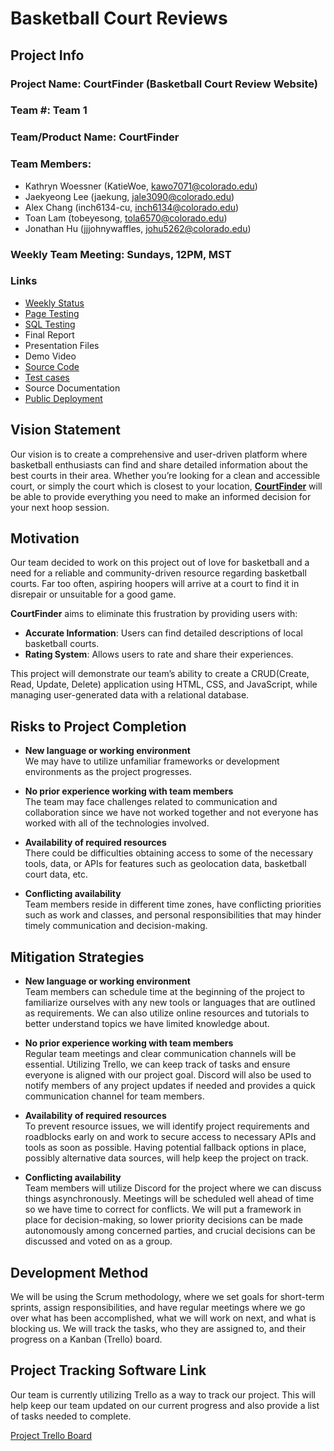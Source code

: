 
# Basketball Court Reviews

## Project Info

### Project Name: CourtFinder (Basketball Court Review Website)

### Team #: Team 1

### Team/Product Name: CourtFinder

### Team Members:
- Kathryn Woessner (KatieWoe, [kawo7071@colorado.edu](mailto:kawo7071@colorado.edu))
- Jaekyeong Lee (jaekung, [jale3090@colorado.edu](mailto:jale3090@colorado.edu))
- Alex Chang (inch6134-cu, [inch6134@colorado.edu](mailto:inch6134@colorado.edu))
- Toan Lam (tobeyesong, [tola6570@colorado.edu](mailto:tola6570@colorado.edu))
- Jonathan Hu (jjjohnywaffles, [johu5262@colorado.edu](mailto:johu5262@colorado.edu))

### Weekly Team Meeting: Sundays, 12PM, MST

### Links
- [Weekly Status](research/docs/WEEKLY_STATUS.md)
- [Page Testing](research/docs/PAGE_TESTING.md)
- [SQL Testing](research/docs/SQL_TESTING.md)
- Final Report
- Presentation Files
- Demo Video
- [Source Code](project/app)
- [Test cases](project/app/access_methods.py)
- Source Documentation
- [Public Deployment](https://bbcourts.onrender.com/)

## Vision Statement
Our vision is to create a comprehensive and user-driven platform where basketball enthusiasts can find and share detailed information about the best courts in their area. Whether you’re looking for a clean and accessible court, or simply the court which is closest to your location, **[CourtFinder](https://github.com/KatieWoe/bbcourts)** will be able to provide everything you need to make an informed decision for your next hoop session.

## Motivation
Our team decided to work on this project out of love for basketball and a need for a reliable and community-driven resource regarding basketball courts. Far too often, aspiring hoopers will arrive at a court to find it in disrepair or unsuitable for a good game.

**CourtFinder** aims to eliminate this frustration by providing users with:

- **Accurate Information**: Users can find detailed descriptions of local basketball courts.
- **Rating System**: Allows users to rate and share their experiences.

This project will demonstrate our team’s ability to create a CRUD(Create, Read, Update, Delete) application using HTML, CSS, and JavaScript, while managing user-generated data with a relational database.

## Risks to Project Completion

- **New language or working environment**  
  We may have to utilize unfamiliar frameworks or development environments as the project progresses.

- **No prior experience working with team members**  
  The team may face challenges related to communication and collaboration since we have not worked together and not everyone has worked with all of the technologies involved.

- **Availability of required resources**  
  There could be difficulties obtaining access to some of the necessary tools, data, or APIs for features such as geolocation data, basketball court data, etc.

- **Conflicting availability**  
  Team members reside in different time zones, have conflicting priorities such as work and classes, and personal responsibilities that may hinder timely communication and decision-making.

## Mitigation Strategies

- **New language or working environment**  
  Team members can schedule time at the beginning of the project to familiarize ourselves with any new tools or languages that are outlined as requirements. We can also utilize online resources and tutorials to better understand topics we have limited knowledge about.

- **No prior experience working with team members**  
  Regular team meetings and clear communication channels will be essential. Utilizing Trello, we can keep track of tasks and ensure everyone is aligned with our project goal. Discord will also be used to notify members of any project updates if needed and provides a quick communication channel for team members.

- **Availability of required resources**  
  To prevent resource issues, we will identify project requirements and roadblocks early on and work to secure access to necessary APIs and tools as soon as possible. Having potential fallback options in place, possibly alternative data sources, will help keep the project on track.

- **Conflicting availability**  
  Team members will utilize Discord for the project where we can discuss things asynchronously. Meetings will be scheduled well ahead of time so we have time to correct for conflicts. We will put a framework in place for decision-making, so lower priority decisions can be made autonomously among concerned parties, and crucial decisions can be discussed and voted on as a group.

## Development Method
We will be using the Scrum methodology, where we set goals for short-term sprints, assign responsibilities, and have regular meetings where we go over what has been accomplished, what we will work on next, and what is blocking us. We will track the tasks, who they are assigned to, and their progress on a Kanban (Trello) board.

## Project Tracking Software Link
Our team is currently utilizing Trello as a way to track our project. This will help keep our team updated on our current progress and also provide a list of tasks needed to complete.

[Project Trello Board](https://trello.com/invite/b/66e4cb67c491c305e18db853/ATTId362d03a382186a216c0c180a493030d165FBDD0/team-1-board)

